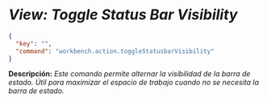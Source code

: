 <!-- Autor: Daniel Benjamin Perez Morales -->
<!-- GitHub: https://github.com/DanielPerezMoralesDev13 -->
<!-- Correo electrónico: danielperezdev@proton.me -->

# ***View: Toggle Status Bar Visibility***

```json
{
  "key": "",
  "command": "workbench.action.toggleStatusbarVisibility"
}
```

**Descripción:** *Este comando permite alternar la visibilidad de la barra de estado. Útil para maximizar el espacio de trabajo cuando no se necesita la barra de estado.*
